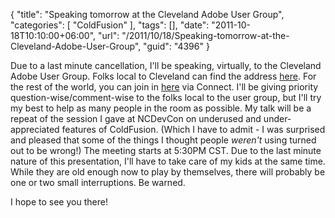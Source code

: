 {
	"title": "Speaking tomorrow at the Cleveland Adobe User Group",
	"categories": [
		"ColdFusion"
	],
	"tags": [],
	"date": "2011-10-18T10:10:00+06:00",
	"url": "/2011/10/18/Speaking-tomorrow-at-the-Cleveland-Adobe-User-Group",
	"guid": "4396"
}

Due to a last minute cancellation, I'll be speaking, virtually, to the Cleveland Adobe User Group. Folks local to Cleveland can find the address <a href="http://www.meetup.com/Cleveland-Adobe-User-Group/events/37414392/">here</a>.  For the rest of the world, you can join in <a href="http://experts.adobeconnect.com/underusedcf/">here</a> via Connect. I'll be giving priority question-wise/comment-wise to the folks local to the user group, but I'll try my best to help as many people in the room as possible. My talk will be a repeat of the session I gave at NCDevCon on underused and under-appreciated features of ColdFusion. (Which I have to admit - I was surprised and pleased that some of the things I thought people <i>weren't</i> using turned out to be wrong!) The meeting starts at 5:30PM CST. Due to the last minute nature of this presentation, I'll have to take care of my kids at the same time. While they are old enough now to play by themselves, there will probably be one or two small interruptions. Be warned. 

I hope to see you there!